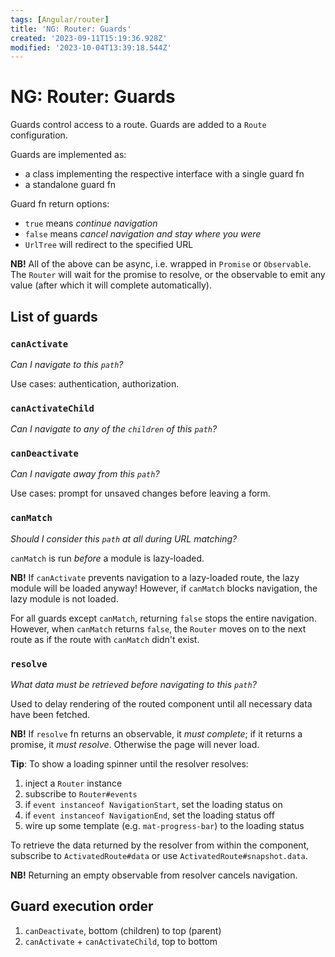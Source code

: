 ```yaml
---
tags: [Angular/router]
title: 'NG: Router: Guards'
created: '2023-09-11T15:19:36.928Z'
modified: '2023-10-04T13:39:18.544Z'
---
```


# NG: Router: Guards

Guards control access to a route.
Guards are added to a `Route` configuration.

Guards are implemented as:
- a class implementing the respective interface with a single guard fn
- a standalone guard fn

Guard fn return options:
- `true` means _continue navigation_
- `false` means _cancel navigation and stay where you were_
- `UrlTree` will redirect to the specified URL

**NB!** All of the above can be async, i.e. wrapped in `Promise` or `Observable`. The `Router` will wait for the promise to resolve, or the observable to emit any value (after which it will complete automatically).


## List of guards

### `canActivate`

_Can I navigate to this `path`?_

Use cases: authentication, authorization.

### `canActivateChild`

_Can I navigate to any of the `children` of this `path`?_


### `canDeactivate`

_Can I navigate away from this `path`?_

Use cases: prompt for unsaved changes before leaving a form.

### `canMatch`

_Should I consider this `path` at all during URL matching?_

`canMatch` is run _before_ a module is lazy-loaded.

**NB!** If `canActivate` prevents navigation to a lazy-loaded route, the lazy module will be loaded anyway! However, if `canMatch` blocks navigation, the lazy module is not loaded.

For all guards except `canMatch`, returning `false` stops the entire navigation.  
However, when `canMatch` returns `false`, the `Router` moves on to the next route as if the route with `canMatch` didn't exist.

### `resolve`

_What data must be retrieved before navigating to this `path`?_

Used to delay rendering of the routed component until all necessary data have been fetched.

**NB!** If `resolve` fn returns an observable, it _must complete_; if it returns a promise, it _must resolve_. Otherwise the page will never load.

**Tip**: To show a loading spinner until the resolver resolves:
1. inject a `Router` instance
2. subscribe to `Router#events`
3. if `event instanceof NavigationStart`, set the loading status on
4. if `event instanceof NavigationEnd`, set the loading status off
5. wire up some template (e.g. `mat-progress-bar`) to the loading status

To retrieve the data returned by the resolver from within the component, subscribe to `ActivatedRoute#data` or use `ActivatedRoute#snapshot.data`.

**NB!** Returning an empty observable from resolver cancels navigation.


## Guard execution order

1. `canDeactivate`, bottom (children) to top (parent)
2. `canActivate` + `canActivateChild`, top to bottom















